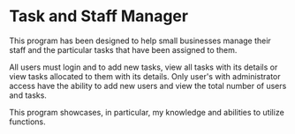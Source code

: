 # Task and Staff Manager

This program has been designed to help small businesses manage their staff and the particular tasks that have been assigned to them.

All users must login and to add new tasks, view all tasks with its details or view tasks allocated to them with its details.
Only user's with administrator access have the ability to add new users and view the total number of users and tasks.

This program showcases, in particular, my knowledge and abilities to utilize functions.
